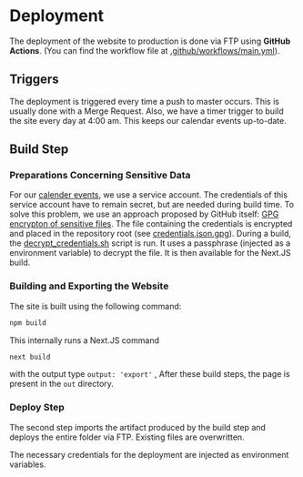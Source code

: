 # Deployment

The deployment of the website to production is done via FTP using
**GitHub Actions**. (You can find the workflow file at
[.github/workflows/main.yml](./../.github/workflows/main.yml)).

## Triggers

The deployment is triggered every time a push to master occurs. This is usually
done with a Merge Request. Also, we have a timer trigger to build the site every
day at 4:00 am. This keeps our calendar events up-to-date.

## Build Step

### Preparations Concerning Sensitive Data

For our [calender events](./calendar-events.md), we use a service account. The
credentials of this service account have to remain secret, but are needed during
build time. To solve this problem, we use an approach proposed by GitHub itself:
[GPG encrypton of sensitive files](https://docs.github.com/en/actions/configuring-and-managing-workflows/creating-and-storing-encrypted-secrets#limits-for-secrets).
The file containing the credentials is encrypted and placed in the repository
root (see [credentials.json.gpg](./../credentials.json.gpg)). During a build,
the [decrypt_credentials.sh](./../scripts/decrypt_credentials.sh) script is run.
It uses a passphrase (injected as a environment variable) to decrypt the file.
It is then available for the Next.JS build.

### Building and Exporting the Website

The site is built using the following command:

```bash
npm build
```

This internally runs a Next.JS command

```bash
next build
```
with the output type `output: 'export'`
,
After these build steps, the page is present in the `out` directory.

### Deploy Step

The second step imports the artifact produced by the build step and deploys the
entire folder via FTP. Existing files are overwritten.

The necessary credentials for the deployment are injected as environment
variables.
